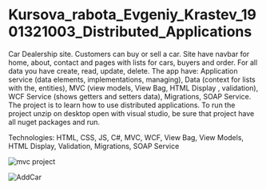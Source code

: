 # Kursova_rabota_Evgeniy_Krastev_1901321003_Distributed_Applications

Car Dealership site. Customers can buy or sell a car. Site have navbar for home, about, contact and pages with lists for cars, buyers and order. For all data you have create, read, update, delete. The app have: Application service (data elements, implementations, managing), Data (context for lists with the, entities), MVC (view models, View Bag, HTML Display , validation), WCF Service (shows getters and setters data), Migrations, SOAP Service. The project is to learn how to use distributed applications. 
To run the project unzip on desktop open with visual studio, be sure that project have all nuget packages and run.

Technologies: HTML, CSS, JS, C#, MVC, WCF, View Bag, View Models, HTML Display, Validation, Migrations, SOAP Service

![mvc project](https://github.com/EvgeniyKrastev/Kursova_rabota_Evgeniy_Krastev_1901321003_Distributed_Applications/assets/65820929/96cd022c-a18d-4d0b-9bd6-c935635235c4)

![AddCar](https://github.com/EvgeniyKrastev/Kursova_rabota_Evgeniy_Krastev_1901321003_Distributed_Applications/assets/65820929/f821dc63-b6f2-4bd5-a2a5-371aa3deff2c)


